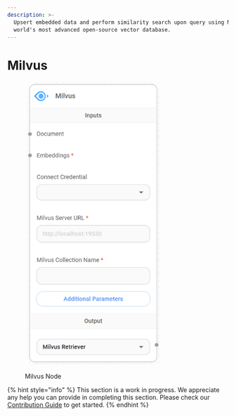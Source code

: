 ```yaml
---
description: >-
  Upsert embedded data and perform similarity search upon query using Milvus,
  world's most advanced open-source vector database.
---
```


# Milvus

<figure><img src="../../../.gitbook/assets/image (160).png" alt="" width="308"><figcaption><p>Milvus Node</p></figcaption></figure>

{% hint style="info" %}
This section is a work in progress. We appreciate any help you can provide in completing this section. Please check our [Contribution Guide](../../../CONTRIBUTING.md) to get started.
{% endhint %}
